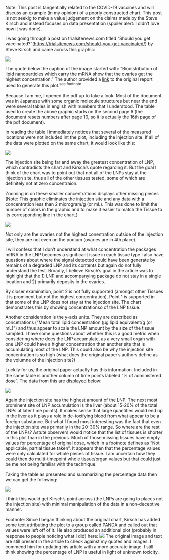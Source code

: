 Note: This post is tangentially related to the COVID-19 vaccines and
will discuss an example (in my opinion) of a poorly constructed chart.
This post is not seekig to make a value judgement on the claims made by
the Steve Kirsch and instead focuses on data presentation (spoiler
alert: I didn’t love how it was done).

I was going through a post on trialsitenews.com titled “Should you get
vaccinated?”(<https://trialsitenews.com/should-you-get-vaccinated/>) by
Steve Kirsch and came across this graphic:

![](trialsite_docs/original_image.png)

The quote below the caption of the image started with: “Biodistribution
of lipid nanoparticles which carry the mRNA show that the ovaries get
the highest concentration.” The author provided a
[link](https://trialsitenews.com/wp-content/uploads/2021/06/Pfizer-report_Japanese-government.pdf)
to the original report used to generate this plot.<sup>see
footnote</sup>

Because I am me, I opened the pdf up to take a look. Most of the
document was in Japanese with some organic molecule structures but near
the end were several tables in english with numbers that I understood.
The table used to create the above graphic starts on the second page 6
(the document resets numbers after page 10, so it is actually the 16th
page of the pdf document).

In reading the table I immediately notices that several of the measured
locations were not included int the plot, including the injection site.
If all of the data were plotted on the same chart, it would look like
this:

![](readme_files/figure-gfm/unnamed-chunk-1-1.png)<!-- -->

The injection site being far and away the greatest concentration of LNP,
which contradicts the chart and Kirsch’s quote regarding it. But the
goal I think of the chart was to point out that not all of the LNPs stay
at the injection site, thus all of the other tissues tested, some of
which are definitely not at zero concentraion.

Zooming in on these smaller concentrations displays other missing pieces
(Note: This graphic eliminates the injection site and any data with a
concentration less than 2 microgram/g (or mL). This was done to limit
the number of colors in the graphic and to make it easier to match the
Tissue to its corresponding line in the chart.)

![](readme_files/figure-gfm/unnamed-chunk-2-1.png)<!-- -->

Not only are the ovaries not the highest conentration outside of the
injection site, they are not even on the podium (ovaries are in 4th
place).

I will confess that I don’t understand at what concentration the
packages mRNA in the LNP becomes a significant issue in each tissue type
I also have questions about where the signal detected could have been
generate by remains of a degraded LNP and its contents but again do not
fully understand the test. Broadly, I believe Kirsch’s goal in the
article was to highlight that the 1) LNP and accompanying package do not
stay in a single location and 2) primarily deposits in the ovaries.

By closer examination, point 2 is not fully supported (amongst other
Tissues it is prominent but not the highest concentration). Point 1 is
supported in that some of the LNP does not stay at the injection site.
The chart demonstrates this by showing concentrationso of the LNP
tissue.

Another consideration is the y-axis units. They are described as
concetrations (“Mean total lipid concentration (μg lipid equivalent/g
(or mL)”) and thus appear to scale the LNP amount by the size of the
tissue sampled. I have some questions about whether this is a good
metric when considering where does the LNP accumulate, as a very small
organ with one LNP could have a higher concentration than another site
that is accumulating most of the LNP. This could also be why the
injection site concentration is so high (what does the original paper’s
authors define as the volumne of the injection site?)

Luckily for us, the original paper actually has this information.
Included in the same table is another column of time points labeled “%
of administered dose”. The data from this are displayed below:

![](readme_files/figure-gfm/unnamed-chunk-3-1.png)<!-- -->

Again the injection site has the highest amount of the LNP. The next
most prominent site of LNP accumulation is the liver (about 15-20% of
the total LNPs at later time points). It makes sense that large
quantities would end up in the liver as it plays a role in de-toxifying
blood from what appear to be a foreign substance. But what I found most
interesting was the fact that even the injection site was primarily in
the 20-30% range. So where are the rest of the LNPs? Astute observers
would notice that the list of tissues is shorter in this plot than in
the previous. Much of those missing tissues have empty values for
percentage of original dose, which in a footnote defines as “Not
applicable, partial tissue taken”. It appears then that the percentage
values were only calculated for whole pieces of tissue. I am uncertain
how they could then do multi-timepoint whole tissue/organ values but
that could just be me not being familiar with the technique.

Taking the table as presented and summarizing the percentage data then
we can get the following:

![](readme_files/figure-gfm/percent_summary-1.png)<!-- -->

I think this would get Kirsch’s point across (the LNPs are going to
places not the injection site) with minimal manipulation of the data in
a non-deceptive manner.

Footnote: Since I began thinking about the original chart, Kirsch has
added some text attributing the plot to a group called PANDA and called
out that values were left off of it. He also produced an additional plot
(probably in response to people noticing what I did) here:
![](trialsite_docs/revised_image.png) The original image and text are
still present in the article to check against my quotes and images. I
commend him for updating his article with a more accurate image. I still
think showing the percentage of LNP is useful in light of unknown
toxicity.
